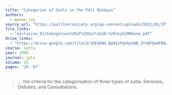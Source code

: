 ```yaml
---
title: "Categories of Sutta in the Pāli Nikāyas"
authors:
  - manne-joy
source_url: "https://palitextsociety.org/wp-content/uploads/2022/01/JPTS_1990_XV.pdf"
file_links:
  - "exclusive_01/Categories%20of%20Sutta%20-%20Joy%20Manné.pdf"
drive_links:
  - "https://drive.google.com/file/d/1KEVEW4_BpWIsPgVmyXQB_JYnBFQw0FBQ/view?usp=drivesdk"
course: sutta
year: 1990
journal: jpts
volume: 15
pages: "29--87"
---
```


> … the criteria for the categorisation of three types of sutta: Sermons, Debates, and Consultations.


